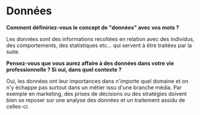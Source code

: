# Données

**Comment définiriez-vous le concept de "données" avec vos mots ?**

Les données sont des informations recoltées en relation avec des individus, des comportements, des statistiques etc... qui servent à être traitées par la suite. 

**Pensez-vous que vous aurez affaire à des données dans votre vie professionnelle ? Si oui, dans quel contexte ?**

Oui, les données ont leur importances dans n'importe quel domaine et on n'y échappe pas surtout dans un métier issu d'une branche média. Par exemple en marketing, des prises de décisions ou des stratégies doivent bien se reposer sur une analyse des données et un traitement assidu de celles-ci. 

